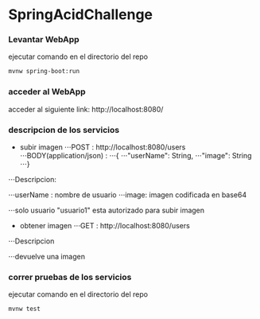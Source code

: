# SpringAcidChallenge

### Levantar WebApp

ejecutar comando en el directorio del repo

```bash
mvnw spring-boot:run
```

### acceder al WebApp

acceder al siguiente link: http://localhost:8080/


### descripcion de los servicios

* subir imagen
⋅⋅⋅POST : http://localhost:8080/users
⋅⋅⋅BODY(application/json) :
⋅⋅⋅{
  ⋅⋅⋅"userName": String,
  ⋅⋅⋅"image": String  
⋅⋅⋅}

⋅⋅⋅Descripcion:

⋅⋅⋅userName :  nombre de usuario 
⋅⋅⋅image: imagen codificada en base64

⋅⋅⋅solo usuario "usuario1"  esta autorizado para subir imagen


* obtener imagen
⋅⋅⋅GET : http://localhost:8080/users

⋅⋅⋅Descripcion

⋅⋅⋅devuelve una imagen




### correr pruebas de los servicios

ejecutar comando en el directorio del repo

```bash
mvnw test
```


